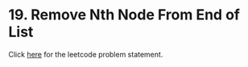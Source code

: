 
# 19. Remove Nth Node From End of List

Click [here](https://leetcode.com/problems/remove-nth-node-from-end-of-list/) for the leetcode problem statement.
